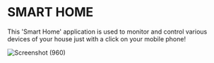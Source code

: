 # SMART HOME

This 'Smart Home' application is used to monitor and control various devices of your house just with a click on your mobile phone!







![Screenshot (960)](https://github.com/faru529/Smart_Home/assets/98169686/3e3ddfd7-782c-4f01-89bd-7d958c283b8e)
